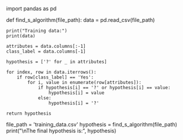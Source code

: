 import pandas as pd

def find_s_algorithm(file_path):
    data = pd.read_csv(file_path)

    print("Training data:")
    print(data)

    attributes = data.columns[:-1]
    class_label = data.columns[-1]

    hypothesis = ['?' for _ in attributes]

    for index, row in data.iterrows():
        if row[class_label] == 'Yes':
            for i, value in enumerate(row[attributes]):
                if hypothesis[i] == '?' or hypothesis[i] == value:
                    hypothesis[i] = value
                else:
                    hypothesis[i] = '?'

    return hypothesis


file_path = 'training_data.csv'
hypothesis = find_s_algorithm(file_path)
print("\nThe final hypothesis is:", hypothesis)